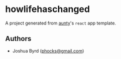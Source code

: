 # howlifehaschanged

A project generated from [aunty](https://github.com/abcnews/aunty)'s `react` app template.

## Authors

- Joshua Byrd ([phocks@gmail.com](mailto:phocks@gmail.com))
